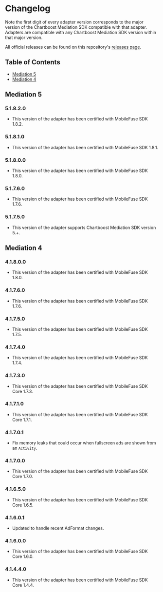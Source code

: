 # Changelog

Note the first digit of every adapter version corresponds to the major version of the Chartboost Mediation SDK compatible with that adapter. 
Adapters are compatible with any Chartboost Mediation SDK version within that major version.

All official releases can be found on this repository's [releases page](https://github.com/ChartBoost/chartboost-mediation-android-adapter-mobilefuse/releases).

## Table of Contents
- [Mediation 5](#mediation-5)
- [Mediation 4](#mediation-4)

## Mediation 5

### 5.1.8.2.0
- This version of the adapter has been certified with MobileFuse SDK 1.8.2.

### 5.1.8.1.0
- This version of the adapter has been certified with MobileFuse SDK 1.8.1.

### 5.1.8.0.0
- This version of the adapter has been certified with MobileFuse SDK 1.8.0.

### 5.1.7.6.0
- This version of the adapter has been certified with MobileFuse SDK 1.7.6.

### 5.1.7.5.0
- This version of the adapter supports Chartboost Mediation SDK version 5.+.

## Mediation 4

### 4.1.8.0.0
- This version of the adapter has been certified with MobileFuse SDK 1.8.0.

### 4.1.7.6.0
- This version of the adapter has been certified with MobileFuse SDK 1.7.6.

### 4.1.7.5.0
- This version of the adapter has been certified with MobileFuse SDK 1.7.5.

### 4.1.7.4.0
- This version of the adapter has been certified with MobileFuse SDK 1.7.4.

### 4.1.7.3.0
- This version of the adapter has been certified with MobileFuse SDK Core 1.7.3.

### 4.1.7.1.0
- This version of the adapter has been certified with MobileFuse SDK Core 1.7.1.

### 4.1.7.0.1
- Fix memory leaks that could occur when fullscreen ads are shown from an `Activity`.

### 4.1.7.0.0
- This version of the adapter has been certified with MobileFuse SDK Core 1.7.0.

### 4.1.6.5.0
- This version of the adapter has been certified with MobileFuse SDK Core 1.6.5.

### 4.1.6.0.1
- Updated to handle recent AdFormat changes.

### 4.1.6.0.0
- This version of the adapter has been certified with MobileFuse SDK Core 1.6.0.

### 4.1.4.4.0
- This version of the adapter has been certified with MobileFuse SDK Core 1.4.4.
